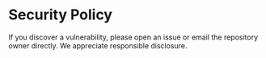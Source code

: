 # Security Policy

If you discover a vulnerability, please open an issue or email the repository owner directly. We appreciate responsible disclosure.

